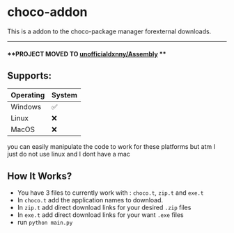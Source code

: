 
# choco-addon
This is a addon to the choco-package manager forexternal downloads.

----
#### **PROJECT MOVED TO <a href="https://github.com/unofficialdxnny/Assembly">unofficialdxnny/Assembly</a> **

## Supports:
| Operating         |     System        |    
| -------------     | -------------     |
| Windows           |         ✅         |
| Linux             |     ❌  |
| MacOS             |     ❌  |

you can easily manipulate the code to work for these platforms but atm I just do not use linux and I dont have a mac


##  How It Works?
- You have 3 files to currently work with : `choco.t`, `zip.t` and `exe.t`
- In `choco.t` add the application names to download.
- In `zip.t` add direct download links for your desired `.zip` files
- In `exe.t` add direct download links for your want `.exe` files
- run `python main.py`


